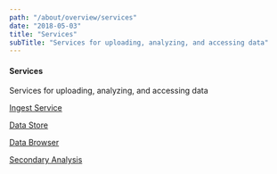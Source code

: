 ```yaml
---
path: "/about/overview/services"
date: "2018-05-03"
title: "Services"
subTitle: "Services for uploading, analyzing, and accessing data"
---
```


#### Services

Services for uploading, analyzing, and accessing data

[Ingest Service](/about/overview/overview)

[Data Store](/about/overview/overview)

[Data Browser](/about/overview/overview)

[Secondary Analysis](/about/overview/overview)
